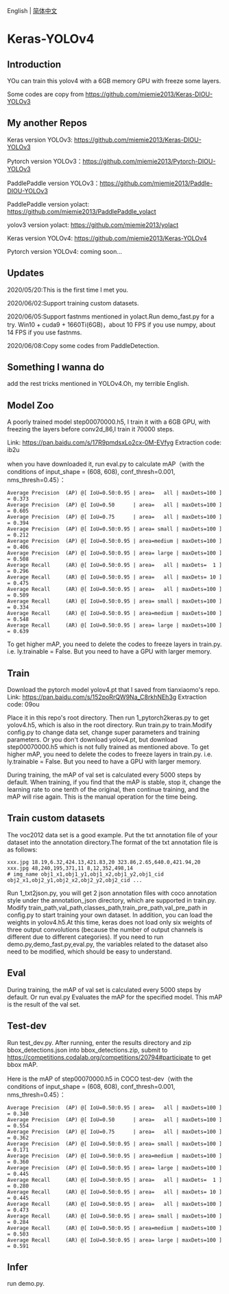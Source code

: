 English | [简体中文](README.md)

# Keras-YOLOv4

## Introduction
YOu can train this yolov4 with a 6GB memory GPU with freeze some layers.

Some codes are copy from https://github.com/miemie2013/Keras-DIOU-YOLOv3


## My another Repos

Keras version YOLOv3: https://github.com/miemie2013/Keras-DIOU-YOLOv3

Pytorch version YOLOv3：https://github.com/miemie2013/Pytorch-DIOU-YOLOv3

PaddlePaddle version YOLOv3：https://github.com/miemie2013/Paddle-DIOU-YOLOv3

PaddlePaddle version yolact: https://github.com/miemie2013/PaddlePaddle_yolact

yolov3 version yolact: https://github.com/miemie2013/yolact

Keras version YOLOv4: https://github.com/miemie2013/Keras-YOLOv4

Pytorch version YOLOv4: coming soon...

## Updates

2020/05/20:This is the first time I met you.

2020/06/02:Support training custom datasets.

2020/06/05:Support fastnms mentioned in yolact.Run demo_fast.py for a try. Win10 + cuda9 + 1660Ti(6GB)，about 10 FPS if you use numpy, about 14 FPS if you use fastnms.

2020/06/08:Copy some codes from PaddleDetection.

## Something I wanna do

add the rest tricks mentioned in YOLOv4.Oh, my terrible English.

## Model Zoo
A poorly trained model step00070000.h5, I train it with a 6GB GPU, with freezing the layers before conv2d_86,I train it 70000 steps.

Link: https://pan.baidu.com/s/17R9pmdsxLo2cx-0M-EVfyg 
Extraction code: ib2u

when you have downloaded it, run eval.py to calculate mAP（with the conditions of input_shape = (608, 608), conf_thresh=0.001, nms_thresh=0.45）：
```
Average Precision  (AP) @[ IoU=0.50:0.95 | area=   all | maxDets=100 ] = 0.373
Average Precision  (AP) @[ IoU=0.50      | area=   all | maxDets=100 ] = 0.605
Average Precision  (AP) @[ IoU=0.75      | area=   all | maxDets=100 ] = 0.394
Average Precision  (AP) @[ IoU=0.50:0.95 | area= small | maxDets=100 ] = 0.212
Average Precision  (AP) @[ IoU=0.50:0.95 | area=medium | maxDets=100 ] = 0.406
Average Precision  (AP) @[ IoU=0.50:0.95 | area= large | maxDets=100 ] = 0.508
Average Recall     (AR) @[ IoU=0.50:0.95 | area=   all | maxDets=  1 ] = 0.296
Average Recall     (AR) @[ IoU=0.50:0.95 | area=   all | maxDets= 10 ] = 0.475
Average Recall     (AR) @[ IoU=0.50:0.95 | area=   all | maxDets=100 ] = 0.509
Average Recall     (AR) @[ IoU=0.50:0.95 | area= small | maxDets=100 ] = 0.334
Average Recall     (AR) @[ IoU=0.50:0.95 | area=medium | maxDets=100 ] = 0.548
Average Recall     (AR) @[ IoU=0.50:0.95 | area= large | maxDets=100 ] = 0.639
```
To get higher mAP, you need to delete the codes to freeze layers in train.py. i.e. ly.trainable = False. But you need to have a GPU with larger memory.


## Train
Download the pytorch model yolov4.pt that I saved from tianxiaomo's repo.
Link: https://pan.baidu.com/s/152poRrQW9Na_C8rkhNEh3g
Extraction code: 09ou

Place it in this repo's root directory. Then run 1_pytorch2keras.py to get yolov4.h5, which is also in the root directory.
Run train.py to train.Modify config.py to change data set, change super parameters and training parameters.
Or you don't download yolov4.pt, but download step00070000.h5 which is not fully trained as mentioned above.
To get higher mAP, you need to delete the codes to freeze layers in train.py. i.e. ly.trainable = False. But you need to have a GPU with larger memory.

During training, the mAP of val set is calculated every 5000 steps by default.
When training, if you find that the mAP is stable, stop it, change the learning rate to one tenth of the original, then continue training, and the mAP will rise again. This is the manual operation for the time being.

## Train custom datasets
The voc2012 data set is a good example.
Put the txt annotation file of your dataset into the annotation directory.The format of the txt annotation file is as follows:
```
xxx.jpg 18.19,6.32,424.13,421.83,20 323.86,2.65,640.0,421.94,20
xxx.jpg 48,240,195,371,11 8,12,352,498,14
# img_name obj1_x1,obj1_y1,obj1_x2,obj1_y2,obj1_cid obj2_x1,obj2_y1,obj2_x2,obj2_y2,obj2_cid ...
```
Run 1_txt2json.py, you will get 2 json annotation files with coco annotation style under the annotation_json directory, which are supported in train.py.
Modify train_path,val_path,classes_path,train_pre_path,val_pre_path in config.py to start training your own dataset.
In addition, you can load the weights in yolov4.h5.At this time, keras does not load only six weights of three output convolutions (because the number of output channels is different due to different categories).
If you need to run demo.py,demo_fast.py,eval.py, the variables related to the dataset also need to be modified, which should be easy to understand.


## Eval
During training, the mAP of val set is calculated every 5000 steps by default.
Or run eval.py Evaluates the mAP for the specified model. This mAP is the result of the val set.

## Test-dev
Run test_dev.py.
After running, enter the results directory and zip bbox_detections.json into bbox_detections.zip, submit to
https://competitions.codalab.org/competitions/20794#participate
to get bbox mAP.


Here is the mAP of step00070000.h5 in COCO test-dev（with the conditions of input_shape = (608, 608), conf_thresh=0.001, nms_thresh=0.45）：
```
Average Precision  (AP) @[ IoU=0.50:0.95 | area=   all | maxDets=100 ] = 0.340
Average Precision  (AP) @[ IoU=0.50      | area=   all | maxDets=100 ] = 0.554
Average Precision  (AP) @[ IoU=0.75      | area=   all | maxDets=100 ] = 0.362
Average Precision  (AP) @[ IoU=0.50:0.95 | area= small | maxDets=100 ] = 0.171
Average Precision  (AP) @[ IoU=0.50:0.95 | area=medium | maxDets=100 ] = 0.360
Average Precision  (AP) @[ IoU=0.50:0.95 | area= large | maxDets=100 ] = 0.445
Average Recall     (AR) @[ IoU=0.50:0.95 | area=   all | maxDets=  1 ] = 0.280
Average Recall     (AR) @[ IoU=0.50:0.95 | area=   all | maxDets= 10 ] = 0.445
Average Recall     (AR) @[ IoU=0.50:0.95 | area=   all | maxDets=100 ] = 0.473
Average Recall     (AR) @[ IoU=0.50:0.95 | area= small | maxDets=100 ] = 0.284
Average Recall     (AR) @[ IoU=0.50:0.95 | area=medium | maxDets=100 ] = 0.503
Average Recall     (AR) @[ IoU=0.50:0.95 | area= large | maxDets=100 ] = 0.591
```

## Infer
run demo.py.


